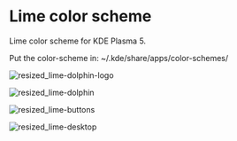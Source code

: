 # Lime color scheme
Lime color scheme for KDE Plasma 5.

Put the color-scheme in:
~/.kde/share/apps/color-schemes/

![resized_lime-dolphin-logo](https://user-images.githubusercontent.com/38332358/38723661-177c468c-3f02-11e8-84ce-80c3111be87e.png)

![resized_lime-dolphin](https://user-images.githubusercontent.com/38332358/38723664-19bb925e-3f02-11e8-9762-cbbabcbe3b9d.png)

![resized_lime-buttons](https://user-images.githubusercontent.com/38332358/38723667-1b087b68-3f02-11e8-845a-3d28451cbc32.png)

![resized_lime-desktop](https://user-images.githubusercontent.com/38332358/38723673-1ce46280-3f02-11e8-9361-71c97a20304d.png)


